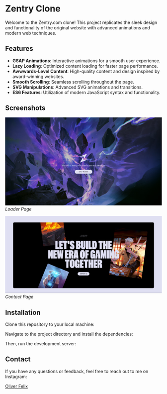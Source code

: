 # Zentry Clone

Welcome to the Zentry.com clone! This project replicates the sleek design and functionality of the original website with advanced animations and modern web techniques.

## Features

- **GSAP Animations**: Interactive animations for a smooth user experience.
- **Lazy Loading**: Optimized content loading for faster page performance.
- **Awwwards-Level Content**: High-quality content and design inspired by award-winning websites.
- **Smooth Scrolling**: Seamless scrolling throughout the page.
- **SVG Manipulations**: Advanced SVG animations and transitions.
- **ES6 Features**: Utilization of modern JavaScript syntax and functionality.

## Screenshots

![Landing Page](./public/Screenshot%202025-01-06%20071715.png)
*Loader Page*

![Another Page](./public/Screenshot%202025-01-06%20071759.png)
*Contact Page*

## Installation

Clone this repository to your local machine:


Navigate to the project directory and install the dependencies:


Then, run the development server:


## Contact

If you have any questions or feedback, feel free to reach out to me on Instagram:

[Oliver Felix](https://www.instagram.com/oliverfelix.dev)
